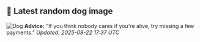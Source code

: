## 🐶 Latest random dog image
![Dog](https://images.dog.ceo/breeds/terrier-kerryblue/n02093859_1279.jpg)
**Advice:** "If you think nobody cares if you're alive, try missing a few payments."
*Updated: 2025-08-22 17:37 UTC*
